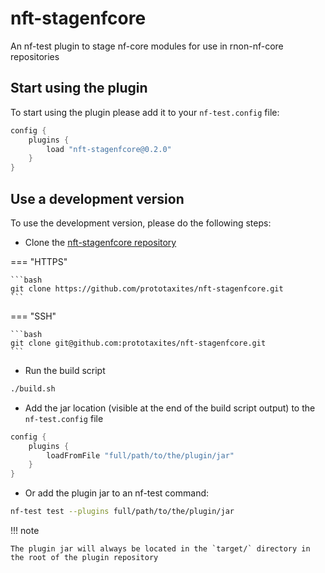 # nft-stagenfcore

An nf-test plugin to stage nf-core modules for use in rnon-nf-core repositories

## Start using the plugin

To start using the plugin please add it to your `nf-test.config` file:

```groovy title="nf-test.config"
config {
    plugins {
        load "nft-stagenfcore@0.2.0"
    }
}
```

## Use a development version

To use the development version, please do the following steps:

- Clone the [nft-stagenfcore repository](https://github.com/prototaxites/nft-stagenfcore)

=== "HTTPS"

    ```bash
    git clone https://github.com/prototaxites/nft-stagenfcore.git
    ```

=== "SSH"

    ```bash
    git clone git@github.com:prototaxites/nft-stagenfcore.git
    ```

- Run the build script

```bash
./build.sh
```

- Add the jar location (visible at the end of the build script output) to the `nf-test.config` file

```groovy title="nf-test.config"
config {
    plugins {
        loadFromFile "full/path/to/the/plugin/jar"
    }
}
```

- Or add the plugin jar to an nf-test command:

```bash title="Terminal"
nf-test test --plugins full/path/to/the/plugin/jar
```

!!! note

    The plugin jar will always be located in the `target/` directory in the root of the plugin repository


